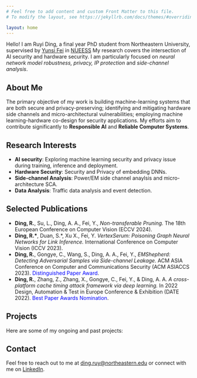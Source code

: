 ```yaml
---
# Feel free to add content and custom Front Matter to this file.
# To modify the layout, see https://jekyllrb.com/docs/themes/#overriding-theme-defaults

layout: home
---
```

Hello! I am Ruyi Ding, a final year PhD student from Northeastern University, supervised by [Yunsi Fei](https://coe.northeastern.edu/people/fei-yunsi/) in [NUEESS](http://nueess.coe.neu.edu/nueess/index.php/Main_Page)
My research covers the intersection of AI security and hardware security. I am particularly focused on *neural network model robustness, privacy, IP protection* and *side-channel analysis*. 

## About Me

The primary objective of my work is building machine-learning systems that are both secure and privacy-preserving; identifying and mitigating hardware side channels and micro-architectural vulnerabilities; employing machine learning-hardware co-design for security applications. My efforts aim to contribute significantly to **Responsible AI** and **Reliable Computer Systems**.

## Research Interests

- **AI security**: Exploring machine learning security and privacy issue during training, inference and deployment.
- **Hardware Security**: Security and Privacy of embedding DNNs.
- **Side-channel Analysis**: Power/EM side channel anaylsis and micro-architecture SCA.
- **Data Analysis**: Traffic data analysis and event detection.


## Selected Publications

- **Ding, R.**, Su, L., Ding, A. A., Fei, Y., *Non-transferable Pruning.* The 18th European Conference on Computer Vision (ECCV 2024).
- **Ding, R.\***, Duan, S.\*, Xu X., Fei, Y. *VertexSerum: Poisoning Graph Neural Networks for Link Inference.* International Conference on Computer Vision (ICCV 2023).
- **Ding, R.**, Gongye, C., Wang, S., Ding, A. A., Fei, Y., *EMShepherd: Detecting Adversarial Samples via Side-channel Leakage.*  ACM ASIA Conference on Computer and Communications Security (ACM ASIACCS 2023). <span style="color:blue"> Distinguished Paper Award</span>.
- **Ding, R.**, Zhang, Z., Zhang, X., Gongye, C., Fei, Y., \& Ding, A. A. *A cross-platform cache timing attack framework via deep learning.* In 2022 Design, Automation \& Test in Europe Conference \& Exhibition (DATE 2022).  <span style="color:blue"> Best Paper Awards Nomination</span>.

## Projects

Here are some of my ongoing and past projects:


## Contact

Feel free to reach out to me at [ding.ruy@northeastern.edu](mailto:email@example.com) or connect with me on [LinkedIn](https://www.linkedin.com/in/ruyi-ding-463a57169/).

